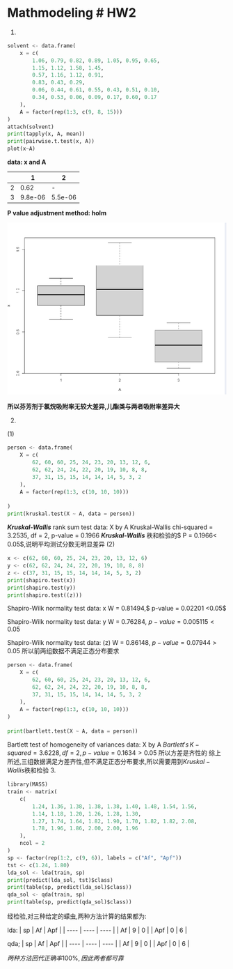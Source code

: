# Mathmodeling # HW2

1.

```python
solvent <- data.frame(
    x = c(
        1.06, 0.79, 0.82, 0.89, 1.05, 0.95, 0.65,
        1.15, 1.12, 1.58, 1.45,
        0.57, 1.16, 1.12, 0.91,
        0.83, 0.43, 0.29,
        0.06, 0.44, 0.61, 0.55, 0.43, 0.51, 0.10,
        0.34, 0.53, 0.06, 0.09, 0.17, 0.60, 0.17
    ),
    A = factor(rep(1:3, c(9, 8, 15)))
)
attach(solvent)
print(tapply(x, A, mean))
print(pairwise.t.test(x, A))
plot(x~A)
```

**data:  x and A**

|      |     1 |  2|
| ---- | ---- | ---- |
|    2  |  0.62| - |
|   3   | 9.8e-06 |5.5e-06|

**P value adjustment method: holm**

![](../HW2/HW2-1.png)

**所以芬芳剂于氯烷吸附率无较大差异,儿酯类与两者吸附率差异大**

2.                            
(1)
```python
person <- data.frame(
    X = c(
        62, 60, 60, 25, 24, 23, 20, 13, 12, 6,
        62, 62, 24, 24, 22, 20, 19, 10, 8, 8,
        37, 31, 15, 15, 14, 14, 14, 5, 3, 2
    ),
    A = factor(rep(1:3, c(10, 10, 10)))

)
print(kruskal.test(X ~ A, data = person))
```

**_Kruskal-Wallis_** rank sum test
data:  X by A
Kruskal-Wallis chi-squared = 3.2535, df = 2, p-value = 0.1966
**_Kruskal-Wallis_** 秩和检验的$ P = 0.1966< 0.05$,说明平均测试分数无明显差异
(2)
```python
x <- c(62, 60, 60, 25, 24, 23, 20, 13, 12, 6)
y <- c(62, 62, 24, 24, 22, 20, 19, 10, 8, 8)
z <- c(37, 31, 15, 15, 14, 14, 14, 5, 3, 2)
print(shapiro.test(x))
print(shapiro.test(y))
print(shapiro.test((z)))
```

Shapiro-Wilk normality test
data:  x
W = 0.81494,$ p-value = 0.02201 <0.05$

Shapiro-Wilk normality test
data:  y
W = 0.76284, $p-value = 0.005115<0.05$

Shapiro-Wilk normality test
data:  (z)
W = 0.86148, $p-value = 0.07944>0.05$
所以前两组数据不满足正态分布要求

```python
person <- data.frame(
    X = c(
        62, 60, 60, 25, 24, 23, 20, 13, 12, 6,
        62, 62, 24, 24, 22, 20, 19, 10, 8, 8,
        37, 31, 15, 15, 14, 14, 14, 5, 3, 2
    ),
    A = factor(rep(1:3, c(10, 10, 10)))
)

print(bartlett.test(X ~ A, data = person))
```
Bartlett test of homogeneity of variances
data:  X by A
$Bartlett's \,K-squared = 3.6228, df = 2, p-value = 0.1634>0.05$
所以方差是齐性的
综上所述,三组数据满足方差齐性,但不满足正态分布要求,所以需要用到$Kruskal-Wallis$秩和检验
3.
```python
library(MASS)
train <- matrix(
    c(
        1.24, 1.36, 1.38, 1.38, 1.38, 1.40, 1.48, 1.54, 1.56,
        1.14, 1.18, 1.20, 1.26, 1.28, 1.30,
        1.27, 1.74, 1.64, 1.82, 1.90, 1.70, 1.82, 1.82, 2.08,
        1.78, 1.96, 1.86, 2.00, 2.00, 1.96
    ),
    ncol = 2
)
sp <- factor(rep(1:2, c(9, 6)), labels = c("Af", "Apf"))
tst <- c(1.24, 1.80)
lda_sol <- lda(train, sp)
print(predict(lda_sol, tst)$class)
print(table(sp, predict(lda_sol)$class))
qda_sol <- qda(train, sp)
print(table(sp, predict(qda_sol)$class))
```
经检验,对三种给定的蠓虫,两种方法计算的结果都为:

lda:
|  sp    |   Af    |  Apf    |
| ---- | ---- | ---- |
|  Af    | 9     | 0     |
|  Apf    |    0  |   6   |

qda;
|  sp    |   Af    |  Apf    |
| ---- | ---- | ---- |
|  Af    | 9     | 0     |
|  Apf    |    0  |   6   |

$两种方法回代正确率100\%,因此两者都可靠$

